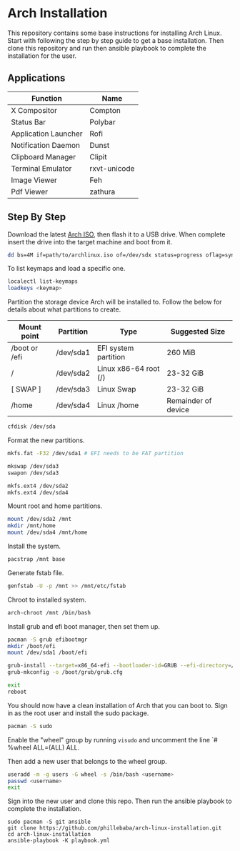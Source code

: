 # Arch Installation
This repository contains some base instructions for installing Arch Linux. Start with following the step by step guide to get a base installation. Then clone this repository and run then ansible playbook to complete the installation for the user.

## Applications
| Function | Name |
| --- | --- |
| X Compositor | Compton |
| Status Bar | Polybar |
| Application Launcher | Rofi |
| Notification Daemon | Dunst |
| Clipboard Manager | Clipit |
| Terminal Emulator | rxvt-unicode |
| Image Viewer | Feh |
| Pdf Viewer | zathura |

## Step By Step
Download the latest [Arch ISO](https://archlinux.org/download/), then flash it to a USB drive. When complete insert the drive into the target machine and boot from it.
```bash
dd bs=4M if=path/to/archlinux.iso of=/dev/sdx status=progress oflag=sync
```

To list keymaps and load a specific one.
```bash
localectl list-keymaps
loadkeys <keymap>
```

Partition the storage device Arch will be installed to. Follow the below for details about what partitions to create.

| Mount point | Partition | Type | Suggested Size |
| --- | --- | --- | --- |
| /boot or /efi | /dev/sda1 | EFI system partition | 260 MiB |
| / | /dev/sda2 | Linux x86-64 root (/) | 23-32 GiB |
| [ SWAP ] | /dev/sda3 | Linux Swap | 23-32 GiB |
| /home | /dev/sda4 | Linux /home | Remainder of device |

```bash
cfdisk /dev/sda
```
Format the new partitions.
```bash
mkfs.fat -F32 /dev/sda1 # EFI needs to be FAT partition

mkswap /dev/sda3
swapon /dev/sda3

mkfs.ext4 /dev/sda2
mkfs.ext4 /dev/sda4
```

Mount root and home partitions.
```bash
mount /dev/sda2 /mnt
mkdir /mnt/home
mount /dev/sda4 /mnt/home
```

Install the system.
```bash
pacstrap /mnt base
```

Generate fstab file.
```bash
genfstab -U -p /mnt >> /mnt/etc/fstab
```

Chroot to installed system.
```bash
arch-chroot /mnt /bin/bash
```

Install grub and efi boot manager, then set them up.
```bash
pacman -S grub efibootmgr
mkdir /boot/efi
mount /dev/sda1 /boot/efi

grub-install --target=x86_64-efi --bootloader-id=GRUB --efi-directory=/boot/efi --recheck
grub-mkconfig -o /boot/grub/grub.cfg

exit
reboot
```

You should now have a clean installation of Arch that you can boot to. Sign in as the root user and install the sudo package.
```bash
pacman -S sudo
```

Enable the "wheel" group by running `visudo` and uncomment the line `# %wheel ALL=(ALL) ALL.

Then add a new user that belongs to the wheel group.
```bash
useradd -m -g users -G wheel -s /bin/bash <username>
passwd <username>
exit
```

Sign into the new user and clone this repo. Then run the ansible playbook to complete the installation.
```
sudo pacman -S git ansible
git clone https://github.com/phillebaba/arch-linux-installation.git
cd arch-linux-installation
ansible-playbook -K playbook.yml
```
